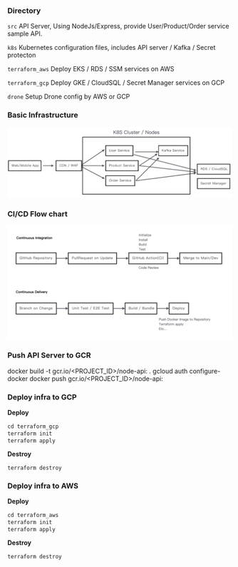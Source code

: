 ### Directory
`src` API Server, Using NodeJs/Express, provide User/Product/Order service sample API.

`k8s` Kubernetes configuration files, includes API server / Kafka / Secret protecton

`terraform_aws` Deploy EKS / RDS / SSM services on AWS

`terraform_gcp` Deploy GKE / CloudSQL / Secret Manager services on GCP

`drone` Setup Drone config by AWS or GCP

### Basic Infrastructure
![Basic Infra](Basic-Infra.png)

### CI/CD Flow chart
![CI/CD Flow](CICD-Flow.png)

### Push API Server to GCR
docker build -t gcr.io/<PROJECT_ID>/node-api:<VERSION> .
gcloud auth configure-docker
docker push gcr.io/<PROJECT_ID>/node-api:<VERSION>

### Deploy infra to GCP
**Deploy**
```
cd terraform_gcp
terraform init
terraform apply
```
**Destroy**
```
terraform destroy
```

### Deploy infra to AWS
**Deploy**
```
cd terraform_aws
terraform init
terraform apply
```
**Destroy**
```
terraform destroy
```
